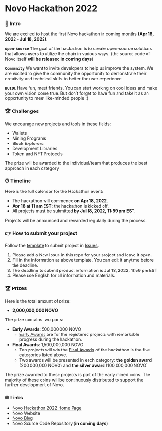 # Novo Hackathon 2022

### 💫 **Intro**

We are excited to host the first Novo hackathon in coming months **(Apr 18, 2022 - Jul 18, 2022)**. 

**`Open-Source`** The goal of the hackathon is to create open-source solutions that allows users to utilize the chain in various ways. (the source code of Novo itself **will be released in coming days**)

**`Community`** We want to invite developers to help us improve the system. We are excited to give the community the opportunity to demonstrate their creativity and technical skills to better the user experience.

**`BUIDL`**  Have fun, meet friends. You can start working on cool ideas and make your own vision come true. But don’t forget to have fun and take it as an opportunity to meet like-minded people :)

### 🏆 **Challenges**

We encourage new projects and tools in these fields:

- Wallets
- Mining Programs
- Block Explorers
- Development Libraries
- Token and NFT Protocols

The prize will be awarded to the individual/team that produces the best approach in each category.

### **⏰ Timeline**

Here is the full calendar for the Hackathon event:

- The hackathon will commence **on Apr 18, 2022**.
- **Apr 18 at 11 am EST**:  the hackathon is kicked off.
- All projects must be submitted **by Jul 18, 2022, 11:59 pm EST**.

Projects will be announced and rewarded regularly during the process.

### **👉 How to submit your project**

Follow the [template](https://github.com/novoworks/novo-hackathon-2022/issues/1) to submit project in [Issues](https://github.com/novoworks/novo-hackathon-2022/issues).

1. Please add a New Issue in this repo for your project and leave it open.
2. Fill in the information as above template. You can edit it anytime before the deadline.
3. The deadline to submit product information is Jul 18, 2022, 11:59 pm EST
4. Please use English for all information and materials.

### **🏆 Prizes**

Here is the total amount of prize:

- **2,000,000,000 NOVO**

The prize contains two parts:

- **Early Awards**: 500,000,000 NOVO
	+ [Early Awards](./early-awards.md) are for the registered projects with remarkable progress during the hackathon.
- **Final Awards**: 1,500,000,000 NOVO
	+ Ten projects will win the [Final Awards](./final-awards.md) of the hackathon in the five categories listed above.
	+ Two awards will be presented in each category: **the golden award** (200,000,000 NOVO) and **the silver award** (100,000,000 NOVO)

The prize awarded to these projects is part of the early mined coins. The majority of these coins will be continuously distributed to support the further development of Novo.

### 🌐 Links

- [Novo Hackathon 2022 Home Page](https://github.com/novoworks/novo-hackathon-2022)
- [Novo Website](https://novonode.org/)
- [Novo Blog](https://novonode.org/blog/)
- Novo Source Code Repository (**in coming days**)
